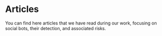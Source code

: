 # Articles

You can find here articles that we have read during our work, focusing on social bots, their detection, and associated risks.
